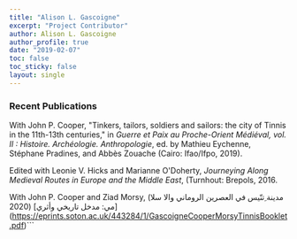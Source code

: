 ```yaml
---
title: "Alison L. Gascoigne"
excerpt: "Project Contributor"
author: Alison L. Gascoigne
author_profile: true
date: "2019-02-07"
toc: false
toc_sticky: false
layout: single
---
```


### Recent Publications

With John P. Cooper, "Tinkers, tailors, soldiers and sailors: the city of Tinnis in the 11th-13th centuries," in *Guerre et Paix au Proche-Orient Médiéval, vol. II : Histoire. Archéologie. Anthropologie*, ed. by Mathieu Eychenne, Stéphane Pradines, and Abbès Zouache (Cairo: Ifao/Ifpo, 2019).

Edited with Leonie V. Hicks and Marianne O'Doherty, *Journeying Along Medieval Routes in Europe and the Middle East*, (Turnhout: Brepols, 2016.

With John P. Cooper and Ziad Morsy, (مدينة ِتنّيس في العصرين الروماني والا سلا مي: مدخل تاريخي وأثري] (2020](https://eprints.soton.ac.uk/443284/1/GascoigneCooperMorsyTinnisBooklet.pdf)``` 
